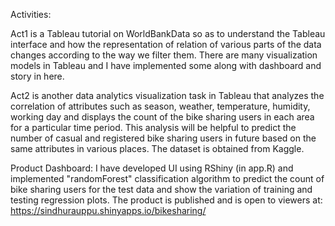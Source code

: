 Activities:

Act1 is a Tableau tutorial on WorldBankData so as to understand the Tableau interface and how the representation of relation of various parts of the data changes according to the way we filter them. There are many visualization models in Tableau and I have implemented some along with dashboard and story in here.

Act2 is another data analytics visualization task in Tableau that analyzes the correlation of attributes such as season, weather, temperature, humidity, working day and displays the count of the bike sharing users in each area for a particular time period. This analysis will be helpful to predict the number of casual and registered bike sharing users in future based on the same attributes in various places. The dataset is obtained from Kaggle.

Product Dashboard: I have developed UI using RShiny (in app.R) and implemented "randomForest" classification algorithm to predict the count of bike sharing users for the test data and show the variation of training and testing regression plots. The product is published and is open to viewers at: https://sindhurauppu.shinyapps.io/bikesharing/
